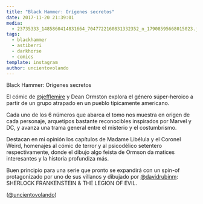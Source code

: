 ```yaml
---
title: "Black Hammer: Orígenes secretos"
date: 2017-11-20 21:39:01
media: 
  - 23735333_1485860414831664_7047722160831332352_n_17908595668015023.jpg
tags: 
  - blackhammer
  - astiberri
  - darkhorse
  - comics
template: instagram
author: uncientovolando
---
```


Black Hammer: Orígenes secretos


El cómic de [@jefflemire](https://instagram.com/jefflemire) y Dean Ormston explora el género súper-heroico a partir de un grupo atrapado en un pueblo típicamente americano.


Cada uno de los 6 números que abarca el tomo nos muestra en origen de cada personaje, arquetipos bastante reconocibles inspirados por Marvel y DC, y avanza una trama general entre el misterio y el costumbrismo.

 
Destacan en mi opinión los capítulos de Madame Libélula y el Coronel Weird, homenajes al cómic de terror y al psicodélico setentero respectivamente, donde el dibujo algo feista de Ormson da matices interesantes y la historia profundiza más.


Buen principio para una serie que pronto se expandirá con un spin-of protagonizado por uno de sus villanos y dibujado por [@davidrubinm](https://instagram.com/davidrubinm): SHERLOCK FRANKENSTEIN & THE LEGION OF EVIL.


([@uncientovolando](https://instagram.com/uncientovolando))
